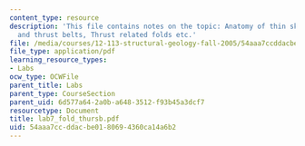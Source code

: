 ```yaml
---
content_type: resource
description: 'This file contains notes on the topic: Anatomy of thin skinned fold
  and thrust belts, Thrust related folds etc.'
file: /media/courses/12-113-structural-geology-fall-2005/54aaa7ccddacbe0180694360ca14a6b2_lab7_fold_thursb.pdf
file_type: application/pdf
learning_resource_types:
- Labs
ocw_type: OCWFile
parent_title: Labs
parent_type: CourseSection
parent_uid: 6d577a64-2a0b-a648-3512-f93b45a3dcf7
resourcetype: Document
title: lab7_fold_thursb.pdf
uid: 54aaa7cc-ddac-be01-8069-4360ca14a6b2
---
```


